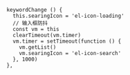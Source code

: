     keywordChange () {
      this.searingIcon = 'el-icon-loading'
      // 输入框防抖
      const vm = this
      clearTimeout(vm.timer)
      vm.timer = setTimeout(function () {
        vm.getList()
        vm.searingIcon = 'el-icon-search'
      }, 1000)
    },
